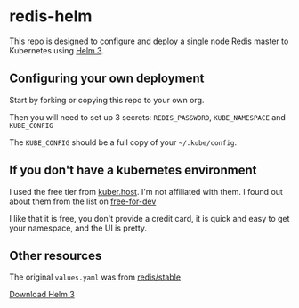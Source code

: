 # redis-helm

This repo is designed to configure and deploy a single node Redis master to Kubernetes using [Helm 3](https://helm.sh/).

## Configuring your own deployment

Start by forking or copying this repo to your own org.

Then you will need to set up 3 secrets: `REDIS_PASSWORD`, `KUBE_NAMESPACE` and `KUBE_CONFIG`

The `KUBE_CONFIG` should be a full copy of your `~/.kube/config`.

## If you don't have a kubernetes environment

I used the free tier from  [kuber.host](https://kuber.host/). I'm not affiliated with them. I found out about them from the list on [free-for-dev](https://github.com/ripienaar/free-for-dev)

I like that it is free, you don't provide a credit card, it is quick and easy to get your namespace, and the UI is pretty.

## Other resources

The original `values.yaml` was from [redis/stable](https://github.com/helm/charts/tree/master/stable/redis)

[Download Helm 3](https://github.com/helm/helm/releases/tag/v3.0.0-beta.5)




